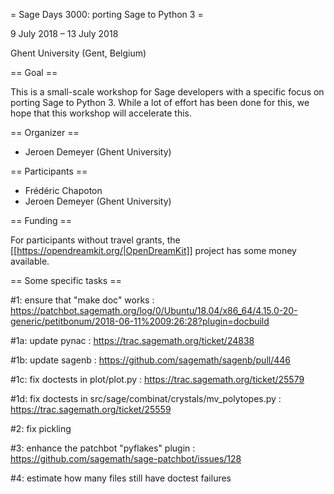 = Sage Days 3000: porting Sage to Python 3 =

9 July 2018 ­– 13 July 2018

Ghent University (Gent, Belgium)

== Goal ==

This is a small-scale workshop for Sage developers with a specific focus on porting
Sage to Python 3. While a lot of effort has been done for this,
we hope that this workshop will accelerate this.

== Organizer ==

 * Jeroen Demeyer (Ghent University)

== Participants ==

 * Frédéric Chapoton
 * Jeroen Demeyer (Ghent University)

== Funding ==

For participants without travel grants, the [[https://opendreamkit.org/|OpenDreamKit]] project has some money available.


== Some specific tasks ==

#1: ensure that "make doc" works : https://patchbot.sagemath.org/log/0/Ubuntu/18.04/x86_64/4.15.0-20-generic/petitbonum/2018-06-11%2009:26:28?plugin=docbuild

#1a: update pynac : https://trac.sagemath.org/ticket/24838

#1b: update sagenb : https://github.com/sagemath/sagenb/pull/446

#1c: fix doctests in plot/plot.py : https://trac.sagemath.org/ticket/25579

#1d: fix doctests in src/sage/combinat/crystals/mv_polytopes.py : https://trac.sagemath.org/ticket/25559

#2: fix pickling

#3: enhance the patchbot "pyflakes" plugin : https://github.com/sagemath/sage-patchbot/issues/128

#4: estimate how many files still have doctest failures
